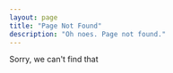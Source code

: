 ```yaml
---
layout: page
title: "Page Not Found"
description: "Oh noes. Page not found."
---
```


Sorry, we can't find that
